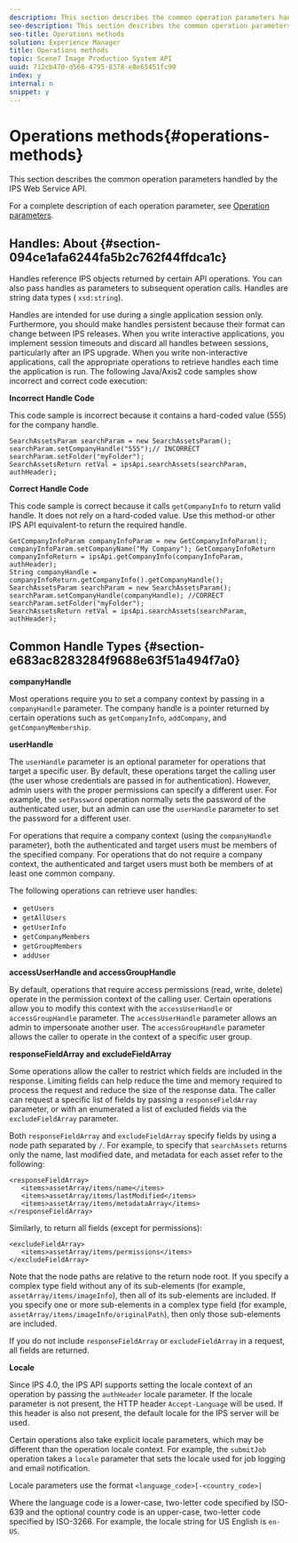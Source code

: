 ```yaml
---
description: This section describes the common operation parameters handled by the IPS Web Service API.
seo-description: This section describes the common operation parameters handled by the IPS Web Service API.
seo-title: Operations methods
solution: Experience Manager
title: Operations methods
topic: Scene7 Image Production System API
uuid: 712cb470-d566-4795-8378-e8e65451fc90
index: y
internal: n
snippet: y
---
```


# Operations methods{#operations-methods}

This section describes the common operation parameters handled by the IPS Web Service API.

For a complete description of each operation parameter, see [Operation parameters](../c-operations-intro/c-methods/c-methods.md#concept-8400ba3eb7884ff3ad70d2dd250fab1f).

## Handles: About {#section-094ce1afa6244fa5b2c762f44ffdca1c}

Handles reference IPS objects returned by certain API operations. You can also pass handles as parameters to subsequent operation calls. Handles are string data types ( `xsd:string`).

Handles are intended for use during a single application session only. Furthermore, you should make handles persistent because their format can change between IPS releases. When you write interactive applications, you implement session timeouts and discard all handles between sessions, particularly after an IPS upgrade. When you write non-interactive applications, call the appropriate operations to retrieve handles each time the application is run. The following Java/Axis2 code samples show incorrect and correct code execution:

**Incorrect Handle Code**

This code sample is incorrect because it contains a hard-coded value (555) for the company handle. 

```
SearchAssetsParam searchParam = new SearchAssetsParam(); searchParam.setCompanyHandle("555");// INCORRECT 
searchParam.setFolder("myFolder"); 
SearchAssetsReturn retVal = ipsApi.searchAssets(searchParam, authHeader);
```

**Correct Handle Code**

This code sample is correct because it calls `getCompanyInfo` to return valid handle. It does not rely on a hard-coded value. Use this method-or other IPS API equivalent-to return the required handle. 

```
GetCompanyInfoParam companyInfoParam = new GetCompanyInfoParam(); 
companyInfoParam.setCompanyName("My Company"); GetCompanyInfoReturn companyInfoReturn = ipsApi.getCompanyInfo(companyInfoParam, authHeader); 
String companyHandle = companyInfoReturn.getCompanyInfo().getCompanyHandle(); 
SearchAssetsParam searchParam = new SearchAssetsParam(); searchParam.setCompanyHandle(companyHandle); //CORRECT 
searchParam.setFolder("myFolder"); 
SearchAssetsReturn retVal = ipsApi.searchAssets(searchParam, authHeader);
```

## Common Handle Types {#section-e683ac8283284f9688e63f51a494f7a0}

**companyHandle**

Most operations require you to set a company context by passing in a `companyHandle` parameter. The company handle is a pointer returned by certain operations such as `getCompanyInfo`, `addCompany`, and `getCompanyMembership`.

**userHandle**

The `userHandle` parameter is an optional parameter for operations that target a specific user. By default, these operations target the calling user (the user whose credentials are passed in for authentication). However, admin users with the proper permissions can specify a different user. For example, the `setPassword` operation normally sets the password of the authenticated user, but an admin can use the `userHandle` parameter to set the password for a different user.

For operations that require a company context (using the `companyHandle` parameter), both the authenticated and target users must be members of the specified company. For operations that do not require a company context, the authenticated and target users must both be members of at least one common company.

The following operations can retrieve user handles:

* `getUsers` 
* `getAllUsers` 
* `getUserInfo` 
* `getCompanyMembers` 
* `getGroupMembers` 
* `addUser`

**accessUserHandle and accessGroupHandle**

By default, operations that require access permissions (read, write, delete) operate in the permission context of the calling user. Certain operations allow you to modify this context with the `accessUserHandle` or `accessGroupHandle` parameter. The `accessUserHandle` parameter allows an admin to impersonate another user. The `accessGroupHandle` parameter allows the caller to operate in the context of a specific user group.

**responseFieldArray and excludeFieldArray**

Some operations allow the caller to restrict which fields are included in the response. Limiting fields can help reduce the time and memory required to process the request and reduce the size of the response data. The caller can request a specific list of fields by passing a `responseFieldArray` parameter, or with an enumerated a list of excluded fields via the `excludeFieldArray` parameter.

Both `responseFieldArray` and `excludeFieldArray` specify fields by using a node path separated by `/`. For example, to specify that `searchAssets` returns only the name, last modified date, and metadata for each asset refer to the following: 

```
<responseFieldArray> 
   <items>assetArray/items/name</items> 
   <items>assetArray/items/lastModified</items> 
   <items>assetArray/items/metadataArray</items> 
</responseFieldArray>
```

Similarly, to return all fields (except for permissions): 

```
<excludeFieldArray> 
   <items>assetArray/items/permissions</items> 
</excludeFieldArray>
```

Note that the node paths are relative to the return node root. If you specify a complex type field without any of its sub-elements (for example, `assetArray/items/imageInfo`), then all of its sub-elements are included. If you specify one or more sub-elements in a complex type field (for example, `assetArray/items/imageInfo/originalPath`), then only those sub-elements are included.

If you do not include `responseFieldArray` or `excludeFieldArray` in a request, all fields are returned.

**Locale**

Since IPS 4.0, the IPS API supports setting the locale context of an operation by passing the `authHeader` locale parameter. If the locale parameter is not present, the HTTP header `Accept-Language` will be used. If this header is also not present, the default locale for the IPS server will be used.

Certain operations also take explicit locale parameters, which may be different than the operation locale context. For example, the `submitJob` operation takes a `locale` parameter that sets the locale used for job logging and email notification.

Locale parameters use the format `<language_code>[-<country_code>]`

Where the language code is a lower-case, two-letter code specified by ISO-639 and the optional country code is an upper-case, two-letter code specified by ISO-3266. For example, the locale string for US English is `en-US`. 
